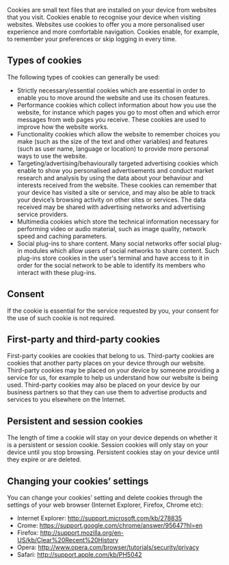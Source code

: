 Cookies are small text files that are installed on your device from websites that you visit. Cookies enable to recognise your device when visiting websites. Websites use cookies to offer you a more personalised user experience and more comfortable navigation. Cookies enable, for example, to remember your preferences or skip logging in every time. 

## Types of cookies

The following types of cookies can generally be used:

*	Strictly necessary/essential cookies which are essential in order to enable you to move around the website and use its chosen features.
*	Performance cookies which collect information about how you use the website, for instance which pages you go to most often and which error messages from web pages you receive. These cookies are used to improve how the website works.
*	Functionality cookies which allow the website to remember choices you make (such as the size of the text and other variables) and features (such as user name, language or location) to provide more personal ways to use the website. 
*	Targeting/advertising/behaviourally targeted advertising cookies which enable to show you personalised advertisements and conduct market research and analysis by using the data about your behaviour and interests received from the website. These cookies can remember that your device has visited a site or service, and may also be able to track your device’s browsing activity on other sites or services. The data received may be shared with advertising networks and advertising service providers. 
*	Multimedia cookies which store the technical information necessary for performing video or audio material, such as image quality, network speed and caching parameters.
*	Social plug-ins to share content. Many social networks offer social plug-in modules which allow users of social networks to share content. Such plug-ins store cookies in the user's terminal and have access to it in order for the social network to be able to identify its members who interact with these plug-ins.

## Consent

If the cookie is essential for the service requested by you, your consent for the use of such cookie is not required. 

## First-party and third-party cookies

First-party cookies are cookies that belong to us. Third-party cookies are cookies that another party places on your device through our website. Third-party cookies may be placed on your device by someone providing a service for us, for example to help us understand how our website is being used. Third-party cookies may also be placed on your device by our business partners so that they can use them to advertise products and services to you elsewhere on the Internet.

## Persistent and session cookies

The length of time a cookie will stay on your device depends on whether it is a persistent or session cookie. Session cookies will only stay on your device until you stop browsing. Persistent cookies stay on your device until they expire or are deleted.

## Changing your cookies’ settings

You can change your cookies’ setting and delete cookies through the settings of your web browser (Internet Explorer, Firefox, Chrome etc): 
* Internet Explorer: http://support.microsoft.com/kb/278835 
* Crome: https://support.google.com/chrome/answer/95647?hl=en 
* Firefox: http://support.mozilla.org/en-US/kb/Clear%20Recent%20History 
* Opera: http://www.opera.com/browser/tutorials/security/privacy 
* Safari: http://support.apple.com/kb/PH5042 

